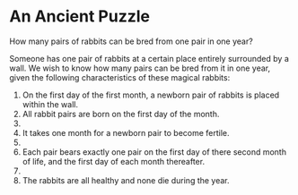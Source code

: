# An Ancient Puzzle

How many pairs of rabbits can be bred from one pair in one year? 

Someone has one pair of rabbits at a certain place entirely surrounded by a wall. We wish to know how many pairs can be bred from it in one year, given the following characteristics of these magical rabbits:

1. On the first day of the first month, a newborn pair of rabbits is placed within the wall.
2. All rabbit pairs are born on the first day of the month.
3. 
4. It takes one month for a newborn pair to become fertile.
5. 
6. Each pair bears exactly one pair on the first day of there second month of life, and the first day of each month thereafter.
7. 
8. The rabbits are all healthy and none die during the year.

